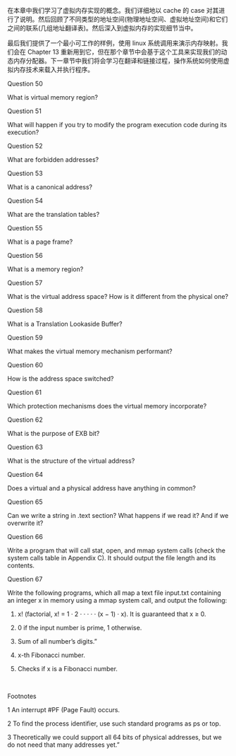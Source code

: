 在本章中我们学习了虚拟内存实现的概念。我们详细地以 cache 的 case 对其进行了说明。然后回顾了不同类型的地址空间\(物理地址空间、虚拟地址空间\)和它们之间的联系\(几组地址翻译表\)。然后深入到虚拟内存的实现细节当中。

最后我们提供了一个最小可工作的样例，使用 linux 系统调用来演示内存映射。我们会在 Chapter 13 重新用到它，但在那个章节中会基于这个工具来实现我们的动态内存分配器。下一章节中我们将会学习在翻译和链接过程，操作系统如何使用虚拟内存技术来载入并执行程序。

Question 50

What is virtual memory region?

Question 51

What will happen if you try to modify the program execution code during its execution?

Question 52

What are forbidden addresses?

Question 53

What is a canonical address?

Question 54

What are the translation tables?

Question 55

What is a page frame?

Question 56

What is a memory region?

Question 57

What is the virtual address space? How is it different from the physical one?

Question 58

What is a Translation Lookaside Buffer?

Question 59

What makes the virtual memory mechanism performant?

Question 60

How is the address space switched?

Question 61

Which protection mechanisms does the virtual memory incorporate?

Question 62

What is the purpose of EXB bit?

Question 63

What is the structure of the virtual address?

Question 64

Does a virtual and a physical address have anything in common?

Question 65

Can we write a string in .text section? What happens if we read it? And if we overwrite it?

Question 66

Write a program that will call stat, open, and mmap system calls \(check the system calls table in Appendix C\). It should output the file length and its contents.

Question 67

Write the following programs, which all map a text file input.txt containing an integer x in memory using a mmap system call, and output the following:

1.	x! \(factorial, x! = 1 · 2 · · · · · \(x − 1\) · x\). It is guaranteed that x ≥ 0. 

2.	0 if the input number is prime, 1 otherwise.

3.	Sum of all number’s digits.”	

4.    x-th Fibonacci number.

5.	Checks if x is a Fibonacci number.

 

Footnotes

1 An interrupt \#PF \(Page Fault\) occurs.

2 To find the process identifier, use such standard programs as ps or top.

3 Theoretically we could support all 64 bits of physical addresses, but we do not need that many addresses yet.”



